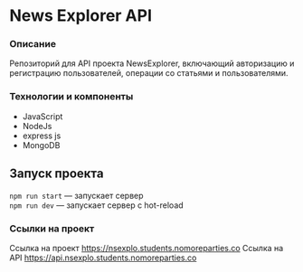# News Explorer API

### Описание
Репозиторий для API проекта NewsExplorer, включающий авторизацию и регистрацию пользователей, операции со статьями и пользователями.

### Технологии и компоненты
* JavaScript
* NodeJs
* express js
* MongoDB

## Запуск проекта

`npm run start` — запускает сервер   
`npm run dev` — запускает сервер с hot-reload

### Ссылки на проект
Ссылка на проект https://nsexplo.students.nomoreparties.co
Ссылка на API https://api.nsexplo.students.nomoreparties.co
